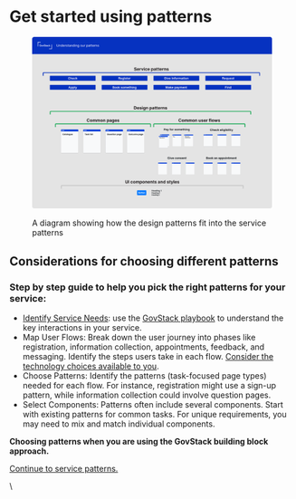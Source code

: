 # Get started using patterns

<figure><img src="../.gitbook/assets/image (1).png" alt=""><figcaption><p>A diagram showing how the design patterns fit into the service patterns</p></figcaption></figure>

## **Considerations for choosing different patterns**

### **Step by step guide to help you pick the right patterns for your service:**&#x20;

* [Identify Service Needs](../service-design-good-practice-guidelines/1.-user-centred-design/): use the [GovStack playbook](http://127.0.0.1:5000/s/4D3oEcPGpYoKnwkQmCzJ/govstack-implementation-playbook/design-and-delivery/user-journeys) to understand the key interactions in your service.
* Map User Flows: Break down the user journey into phases like registration, information collection, appointments, feedback, and messaging. Identify the steps users take in each flow. [Consider the technology choices available to you](../service-design-good-practice-guidelines/4.-technology-choices/).
* Choose Patterns: Identify the patterns (task-focused page types) needed for each flow. For instance, registration might use a sign-up pattern, while information collection could involve question pages.
* Select Components: Patterns often include several components. Start with existing patterns for common tasks. For unique requirements, you may need to mix and match individual components.

**Choosing patterns when you are using the GovStack building block approach.**&#x20;

[Continue to service patterns.](service-patterns/) &#x20;

\
